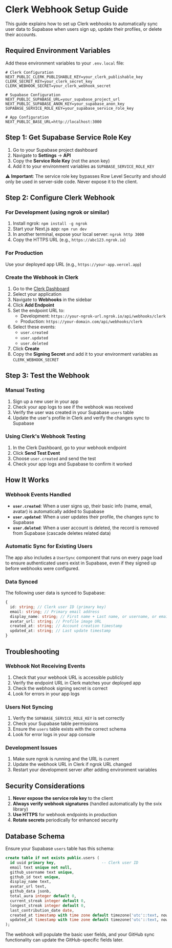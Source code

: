 # Clerk Webhook Setup Guide

This guide explains how to set up Clerk webhooks to automatically sync user data to Supabase when users sign up, update their profiles, or delete their accounts.

## Required Environment Variables

Add these environment variables to your `.env.local` file:

```env
# Clerk Configuration
NEXT_PUBLIC_CLERK_PUBLISHABLE_KEY=your_clerk_publishable_key
CLERK_SECRET_KEY=your_clerk_secret_key
CLERK_WEBHOOK_SECRET=your_clerk_webhook_secret

# Supabase Configuration
NEXT_PUBLIC_SUPABASE_URL=your_supabase_project_url
NEXT_PUBLIC_SUPABASE_ANON_KEY=your_supabase_anon_key
SUPABASE_SERVICE_ROLE_KEY=your_supabase_service_role_key

# App Configuration
NEXT_PUBLIC_BASE_URL=http://localhost:3000
```

## Step 1: Get Supabase Service Role Key

1. Go to your Supabase project dashboard
2. Navigate to **Settings** → **API**
3. Copy the **Service Role Key** (not the anon key)
4. Add it to your environment variables as `SUPABASE_SERVICE_ROLE_KEY`

⚠️ **Important**: The service role key bypasses Row Level Security and should only be used in server-side code. Never expose it to the client.

## Step 2: Configure Clerk Webhook

### For Development (using ngrok or similar)

1. Install ngrok: `npm install -g ngrok`
2. Start your Next.js app: `npm run dev`
3. In another terminal, expose your local server: `ngrok http 3000`
4. Copy the HTTPS URL (e.g., `https://abc123.ngrok.io`)

### For Production

Use your deployed app URL (e.g., `https://your-app.vercel.app`)

### Create the Webhook in Clerk

1. Go to the [Clerk Dashboard](https://dashboard.clerk.com/)
2. Select your application
3. Navigate to **Webhooks** in the sidebar
4. Click **Add Endpoint**
5. Set the endpoint URL to:
   - Development: `https://your-ngrok-url.ngrok.io/api/webhooks/clerk`
   - Production: `https://your-domain.com/api/webhooks/clerk`
6. Select these events:
   - `user.created`
   - `user.updated`
   - `user.deleted`
7. Click **Create**
8. Copy the **Signing Secret** and add it to your environment variables as `CLERK_WEBHOOK_SECRET`

## Step 3: Test the Webhook

### Manual Testing

1. Sign up a new user in your app
2. Check your app logs to see if the webhook was received
3. Verify the user was created in your Supabase `users` table
4. Update the user's profile in Clerk and verify the changes sync to Supabase

### Using Clerk's Webhook Testing

1. In the Clerk Dashboard, go to your webhook endpoint
2. Click **Send Test Event**
3. Choose `user.created` and send the test
4. Check your app logs and Supabase to confirm it worked

## How It Works

### Webhook Events Handled

- **`user.created`**: When a user signs up, their basic info (name, email, avatar) is automatically added to Supabase
- **`user.updated`**: When a user updates their profile, the changes sync to Supabase
- **`user.deleted`**: When a user account is deleted, the record is removed from Supabase (cascade deletes related data)

### Automatic Sync for Existing Users

The app also includes a `UserSync` component that runs on every page load to ensure authenticated users exist in Supabase, even if they signed up before webhooks were configured.

### Data Synced

The following user data is synced to Supabase:

```typescript
{
  id: string; // Clerk user ID (primary key)
  email: string; // Primary email address
  display_name: string; // First name + Last name, or username, or email prefix
  avatar_url: string; // Profile image URL
  created_at: string; // Account creation timestamp
  updated_at: string; // Last update timestamp
}
```

## Troubleshooting

### Webhook Not Receiving Events

1. Check that your webhook URL is accessible publicly
2. Verify the endpoint URL in Clerk matches your deployed app
3. Check the webhook signing secret is correct
4. Look for errors in your app logs

### Users Not Syncing

1. Verify the `SUPABASE_SERVICE_ROLE_KEY` is set correctly
2. Check your Supabase table permissions
3. Ensure the `users` table exists with the correct schema
4. Look for error logs in your app console

### Development Issues

1. Make sure ngrok is running and the URL is current
2. Update the webhook URL in Clerk if ngrok URL changed
3. Restart your development server after adding environment variables

## Security Considerations

1. **Never expose the service role key** to the client
2. **Always verify webhook signatures** (handled automatically by the svix library)
3. **Use HTTPS** for webhook endpoints in production
4. **Rotate secrets** periodically for enhanced security

## Database Schema

Ensure your Supabase `users` table has this schema:

```sql
create table if not exists public.users (
  id uuid primary key,                    -- Clerk user ID
  email text unique not null,
  github_username text unique,
  github_id text unique,
  display_name text,
  avatar_url text,
  github_data jsonb,
  total_aura integer default 0,
  current_streak integer default 0,
  longest_streak integer default 0,
  last_contribution_date date,
  created_at timestamp with time zone default timezone('utc'::text, now()) not null,
  updated_at timestamp with time zone default timezone('utc'::text, now()) not null
);
```

The webhook will populate the basic user fields, and your GitHub sync functionality can update the GitHub-specific fields later.
